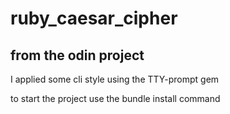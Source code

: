 # ruby_caesar_cipher

## from the odin project
I applied some cli style using the TTY-prompt gem

to start the project use the bundle install command
